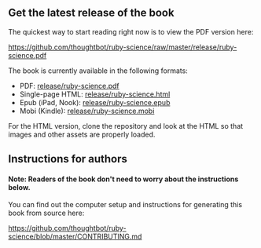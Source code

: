## Get the latest release of the book

The quickest way to start reading right now is to view the PDF version here:

<https://github.com/thoughtbot/ruby-science/raw/master/release/ruby-science.pdf>

The book is currently available in the following formats:

* PDF: [release/ruby-science.pdf](https://github.com/thoughtbot/ruby-science/raw/master/release/ruby-science.pdf)
* Single-page HTML: [release/ruby-science.html](https://github.com/thoughtbot/ruby-science/raw/master/release/ruby-science.html)
* Epub (iPad, Nook): [release/ruby-science.epub](https://github.com/thoughtbot/ruby-science/raw/master/release/ruby-science.epub)
* Mobi (Kindle): [release/ruby-science.mobi](https://github.com/thoughtbot/ruby-science/raw/master/release/ruby-science.mobi)

For the HTML version, clone the repository and look at the HTML so that images
and other assets are properly loaded.

## Instructions for authors

#### Note: Readers of the book don't need to worry about the instructions below.

You can find out the computer setup and instructions for generating this book from source here:

<https://github.com/thoughtbot/ruby-science/blob/master/CONTRIBUTING.md>
